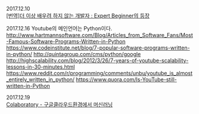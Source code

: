 2017.12.10   
[[번역]더 이상 배우려 하지 않는 개발자 : Expert Beginner의 등장](https://medium.com/@jwyeom63/%EB%8D%94-%EC%9D%B4%EC%83%81-%EB%B0%B0%EC%9A%B0%EB%A0%A4-%ED%95%98%EC%A7%80-%EC%95%8A%EB%8A%94-%EA%B0%9C%EB%B0%9C%EC%9E%90-expert-beginner%EC%9D%98-%EB%93%B1%EC%9E%A5-dd40c40aeedf)

2017.12.16
Youtube의 메인언어는 Python이다.
http://www.hartmannsoftware.com/Blog/Articles_from_Software_Fans/Most-Famous-Software-Programs-Written-in-Python
https://www.codeinstitute.net/blog/7-popular-software-programs-written-in-python/
http://quintagroup.com/cms/python/google
http://highscalability.com/blog/2012/3/26/7-years-of-youtube-scalability-lessons-in-30-minutes.html
https://www.reddit.com/r/programming/comments/unbu/youtube_is_almost_entirely_written_in_python/
https://www.quora.com/Is-YouTube-still-written-in-Python

2017.12.19  
[Colaboratory - 구글클라우드환경에서 머신러닝 ](https://tensorflow.blog/2017/10/26/new-jupyter-environment-colaboratory/)
